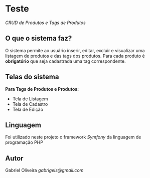 # Teste
*CRUD de Produtos e Tags de Produtos*

## O que o sistema faz?
O sistema permite ao usuário inserir, editar, excluir e visualizar uma listagem de produtos e das tags dos produtos.
Para cada produto é **obrigatório** que seja cadastrada uma tag correspondente.

## Telas do sistema
**Para Tags de Produtos e Produtos:**
* Tela de Listagem
* Tela de Cadastro
* Tela de Edição

## Linguagem
Foi utilizado neste projeto o framework _Symfony_ da linguagem de programação PHP

## Autor
Gabriel Oliveira
_gabrigels@gmail.com_
